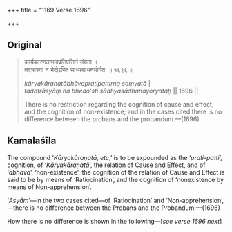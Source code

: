 +++
title = "1169 Verse 1696"

+++
## Original 
>
> कार्यकारणताभावप्रतिपत्तिर्न संयता ।  
> तदत्रास्यां न भेदोऽस्ति साध्यसाधनयोर्यतः ॥ १६९६ ॥ 
>
> *kāryakāraṇatābhāvapratipattirna saṃyatā* \|  
> *tadatrāsyāṃ na bhedo'sti sādhyasādhanayoryataḥ* \|\| 1696 \|\| 
>
> There is no restriction regarding the cognition of cause and effect, and the cognition of non-existence; and in the cases cited there is no difference between the probans and the probandum.—(1696)



## Kamalaśīla

The compound ‘*Kāryakāraṇatā*, *etc*,’ is to be expounded as the ‘*prati*-*patti*’, cognition, of ‘*Kāryakāraṇatā*’, the relation of Cause and Effect, and of ‘*abhāva*’, ‘non-existence’; the cognition of the relation of Cause and Effect is said to be by means of ‘Ratiocination’, and the cognition of ‘nonexistence by means of Non-apprehension’.

‘*Asyām*’—in the two cases cited—of ‘Ratiocination’ and ‘Non-apprehension’,—there is no difference between the Probans and the Probandum.—(1696)

How there is no difference is shown in the following—[*see verse 1696 next*]


